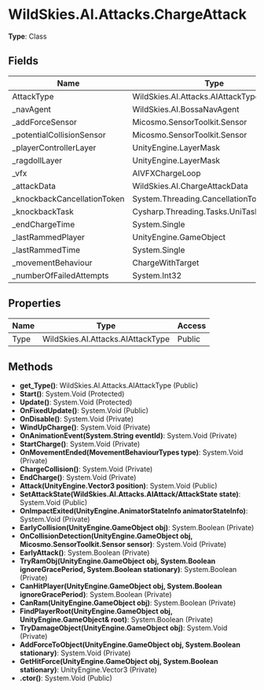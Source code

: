 ﻿# WildSkies.AI.Attacks.ChargeAttack

**Type**: Class

## Fields

| Name | Type | Access |
|------|------|--------|
| AttackType | WildSkies.AI.Attacks.AIAttackType | Private |
| _navAgent | WildSkies.AI.BossaNavAgent | Private |
| _addForceSensor | Micosmo.SensorToolkit.Sensor | Private |
| _potentialCollisionSensor | Micosmo.SensorToolkit.Sensor | Private |
| _playerControllerLayer | UnityEngine.LayerMask | Private |
| _ragdollLayer | UnityEngine.LayerMask | Private |
| _vfx | AIVFXChargeLoop | Private |
| _attackData | WildSkies.AI.ChargeAttackData | Private |
| _knockbackCancellationToken | System.Threading.CancellationTokenSource | Private |
| _knockbackTask | Cysharp.Threading.Tasks.UniTask | Private |
| _endChargeTime | System.Single | Private |
| _lastRammedPlayer | UnityEngine.GameObject | Private |
| _lastRammedTime | System.Single | Private |
| _movementBehaviour | ChargeWithTarget | Private |
| _numberOfFailedAttempts | System.Int32 | Private |

## Properties

| Name | Type | Access |
|------|------|--------|
| Type | WildSkies.AI.Attacks.AIAttackType | Public |

## Methods

- **get_Type()**: WildSkies.AI.Attacks.AIAttackType (Public)
- **Start()**: System.Void (Protected)
- **Update()**: System.Void (Protected)
- **OnFixedUpdate()**: System.Void (Public)
- **OnDisable()**: System.Void (Private)
- **WindUpCharge()**: System.Void (Private)
- **OnAnimationEvent(System.String eventId)**: System.Void (Private)
- **StartCharge()**: System.Void (Private)
- **OnMovementEnded(MovementBehaviourTypes type)**: System.Void (Private)
- **ChargeCollision()**: System.Void (Private)
- **EndCharge()**: System.Void (Private)
- **Attack(UnityEngine.Vector3 position)**: System.Void (Public)
- **SetAttackState(WildSkies.AI.Attacks.AIAttack/AttackState state)**: System.Void (Public)
- **OnImpactExited(UnityEngine.AnimatorStateInfo animatorStateInfo)**: System.Void (Private)
- **EarlyCollision(UnityEngine.GameObject obj)**: System.Boolean (Private)
- **OnCollisionDetection(UnityEngine.GameObject obj, Micosmo.SensorToolkit.Sensor sensor)**: System.Void (Private)
- **EarlyAttack()**: System.Boolean (Private)
- **TryRamObj(UnityEngine.GameObject obj, System.Boolean ignoreGracePeriod, System.Boolean stationary)**: System.Boolean (Private)
- **CanHitPlayer(UnityEngine.GameObject obj, System.Boolean ignoreGracePeriod)**: System.Boolean (Private)
- **CanRam(UnityEngine.GameObject obj)**: System.Boolean (Private)
- **FindPlayerRoot(UnityEngine.GameObject obj, UnityEngine.GameObject& root)**: System.Boolean (Private)
- **TryDamageObject(UnityEngine.GameObject obj)**: System.Void (Private)
- **AddForceToObject(UnityEngine.GameObject obj, System.Boolean stationary)**: System.Void (Private)
- **GetHitForce(UnityEngine.GameObject obj, System.Boolean stationary)**: UnityEngine.Vector3 (Private)
- **.ctor()**: System.Void (Public)


